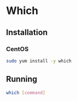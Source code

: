 # Which

## Installation

### CentOS

```sh
sudo yum install -y which
```

## Running

```sh
which [command]
```
